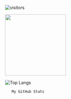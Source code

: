 ![visitors](https://visitor-badge.glitch.me/badge?page_id=${aldydestra}.${https://github.com/aldydestra/aldydestra})

      

      
      
<img height="200em" src="https://github-readme-stats.vercel.app/api?username=aldydestra&show_icons=true&hide_border=true&&count_private=true&include_all_commits=true" />

      

      

![Top Langs](https://github-readme-stats.vercel.app/api/top-langs/?username=aldydestra&layout=compact&hide_border=true)

       My GitHub Stats
